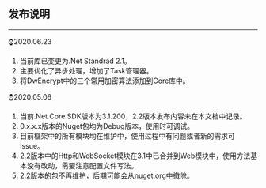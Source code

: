 ## 发布说明

---

⌚️2020.06.23

1. 当前库已变更为.Net Standrad 2.1。
2. 主要优化了异步处理，增加了Task管理器。
3. 将DwEncrypt中的三个常用加密算法添加到Core库中。

⌚️2020.05.06

1. 当前.Net Core SDK版本为3.1.200，2.2版本发布内容未在本文档中记录。
2. 0.x.x.x版本的Nuget包均为Debug版本，使用时可调试。
3. 目前框架中的所有模块均在维护中，使用过程中有问题或者新的需求可issue。
4. 2.2版本中的Http和WebSocket模块在3.1中已合并到Web模块中，使用方法基本没有改动，需要注意配置文件写法。
5. 2.2版本的包不再维护，后期可能会从nuget.org中撤除。